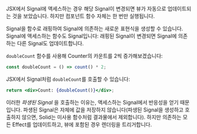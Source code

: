 JSX에서 Signal에 액세스하는 경우 해당 Signal이 변경되면 뷰가 자동으로 업데이트되는 것을 보았습니다. 하지만 컴포넌트 함수 자체는 한 번만 실행됩니다.

Signal을 함수로 래핑하여 Signal에 의존하는 새로운 표현식을 생성할 수 있습니다. Signal에 액세스하는 함수도 Signal입니다: 래핑된 Signal이 변경되면 Signal에 의존하는 다른 Signal도 업데이트합니다.

`doubleCount` 함수를 사용해 Counter의 카운트를 2씩 증가해보겠습니다:

```jsx
const doubleCount = () => count() * 2;
```

JSX에서 Signal처럼 `doubleCount`를 호출할 수 있습니다: 
```jsx
return <div>Count: {doubleCount()}</div>;
```

이러한 _파생된 Signal_ 을 호출하는 이유는, 액세스하는 Signal에서 반응성을 얻기 때문입니다. 파생된 Signal은 자체에 값을 저장하지 않습니다(파생된 Signal을 생성하고 호출하지 않으면, Solid는 미사용 함수처럼 결과물에서 제외합니다). 하지만 의존하는 모든 Effect를 업데이트하고, 뷰에 포함된 경우 렌더링을 트리거합니다.

